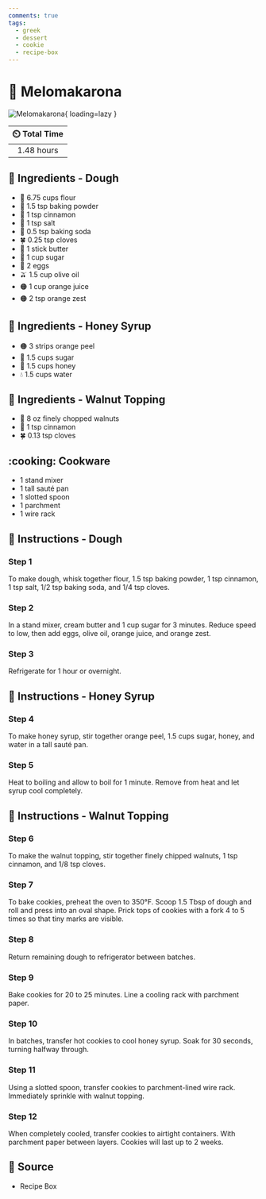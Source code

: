 ```yaml
---
comments: true
tags:
  - greek
  - dessert
  - cookie
  - recipe-box
---
```

# :cookie: Melomakarona

![Melomakarona](../assets/images/melomakarona.jpg){ loading=lazy }

| :timer_clock: Total Time |
|:-----------------------: |
| 1.48 hours |

## :salt: Ingredients - Dough

- :ear_of_rice: 6.75 cups flour
- :dash: 1.5 tsp baking powder
- :custard: 1 tsp cinnamon
- :salt: 1 tsp salt
- :cup_with_straw: 0.5 tsp baking soda
- :four_leaf_clover: 0.25 tsp cloves
- :butter: 1 stick butter
- :candy: 1 cup sugar
- :egg: 2 eggs
- :olive: 1.5 cup olive oil
- :orange_circle: 1 cup orange juice
- :orange_circle: 2 tsp orange zest

## :salt: Ingredients - Honey Syrup

- :orange_circle: 3 strips orange peel
- :candy: 1.5 cups sugar
- :honey_pot: 1.5 cups honey
- :droplet: 1.5 cups water

## :salt: Ingredients - Walnut Topping

- :chestnut: 8 oz finely chopped walnuts
- :custard: 1 tsp cinnamon
- :four_leaf_clover: 0.13 tsp cloves

## :cooking: Cookware

- 1 stand mixer
- 1 tall sauté pan
- 1 slotted spoon
- 1 parchment
- 1 wire rack

## :pencil: Instructions - Dough

### Step 1

To make dough, whisk together flour, 1.5 tsp baking powder, 1 tsp cinnamon, 1 tsp salt, 1/2 tsp baking soda, and 1/4 tsp
cloves.

### Step 2

In a stand mixer, cream butter and 1 cup sugar for 3 minutes. Reduce speed to low, then add eggs, olive oil, orange
juice, and orange zest.

### Step 3

Refrigerate for 1 hour or overnight.

## :pencil: Instructions - Honey Syrup

### Step 4

To make honey syrup, stir together orange peel, 1.5 cups sugar, honey, and water in a tall sauté pan.

### Step 5

Heat to boiling and allow to boil for 1 minute. Remove from heat and let syrup cool completely.

## :pencil: Instructions - Walnut Topping

### Step 6

To make the walnut topping, stir together finely chipped walnuts, 1 tsp cinnamon, and 1/8 tsp cloves.

### Step 7

To bake cookies, preheat the oven to 350°F. Scoop 1.5 Tbsp of dough and roll and press into an oval shape. Prick tops
of cookies with a fork 4 to 5 times so that tiny marks are visible.

### Step 8

Return remaining dough to refrigerator between batches.

### Step 9

Bake cookies for 20 to 25 minutes. Line a cooling rack with parchment paper.

### Step 10

In batches, transfer hot cookies to cool honey syrup. Soak for 30 seconds, turning halfway through.

### Step 11

Using a slotted spoon, transfer cookies to parchment-lined wire rack. Immediately sprinkle with walnut topping.

### Step 12

When completely cooled, transfer cookies to airtight containers. With parchment paper between layers. Cookies will last
up to 2 weeks.

## :link: Source

- Recipe Box
